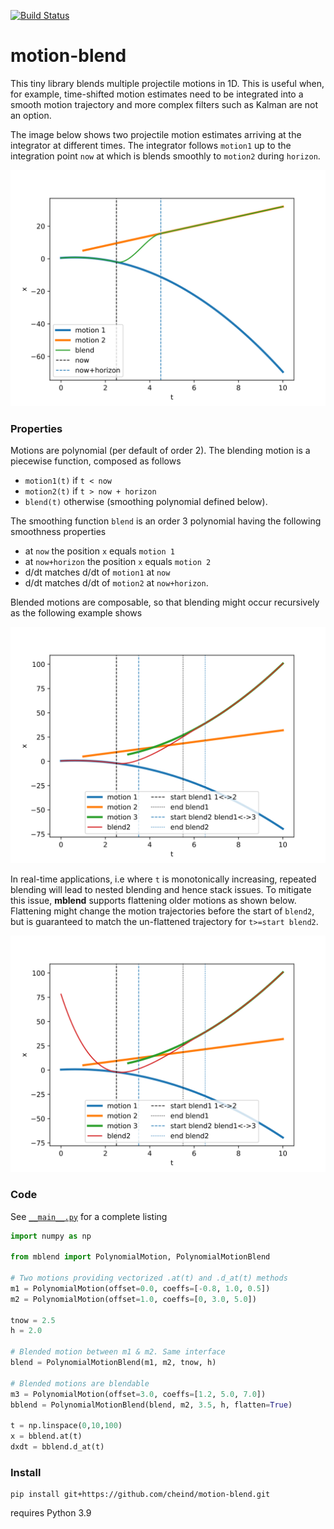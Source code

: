 [![Build Status](https://github.com/cheind/motion-blend/actions/workflows/python-package.yml/badge.svg)](https://github.com/cheind/motion-blend/actions/workflows/python-package.yml)

# motion-blend

This tiny library blends multiple projectile motions in 1D. This is useful when, for example, time-shifted motion estimates need to be integrated into a smooth motion trajectory and more complex filters such as Kalman are not an option. 

The image below shows two projectile motion estimates arriving at the integrator at different times. The integrator follows `motion1` up to the integration point `now` at which is blends smoothly to `motion2` during `horizon`.

<div align="center">
  <img src=./etc/simple.svg>
</div>

### Properties

Motions are polynomial (per default of order 2). The blending motion is a piecewise function, composed as follows
 - `motion1(t)` if `t < now`
 - `motion2(t)` if  `t > now + horizon`
  - `blend(t)` otherwise (smoothing polynomial defined below).

The smoothing function `blend` is an order 3 polynomial having the following smoothness properties
 - at `now` the position `x` equals `motion 1`
 - at `now+horizon` the position `x` equals `motion 2`
 - d/dt matches d/dt of `motion1` at `now`
 - d/dt matches d/dt of `motion2` at `now+horizon`.

Blended motions are composable, so that blending might occur recursively as the following example shows

<div align="center">
  <img src=./etc/double-blend-flatten=False.svg>
</div>

In real-time applications, i.e where `t` is monotonically increasing, repeated blending will lead to nested blending and hence stack issues. To mitigate this issue, **mblend** supports flattening older motions as shown below. Flattening might change the motion trajectories before the start of `blend2`, but is guaranteed to match the un-flattened trajectory for `t>=start blend2`.

<div align="center">
  <img src=./etc/double-blend-flatten=True.svg>
</div>


### Code
See [`__main__.py`](mblend/__main__.py) for a complete listing

```python
import numpy as np

from mblend import PolynomialMotion, PolynomialMotionBlend

# Two motions providing vectorized .at(t) and .d_at(t) methods
m1 = PolynomialMotion(offset=0.0, coeffs=[-0.8, 1.0, 0.5])
m2 = PolynomialMotion(offset=1.0, coeffs=[0, 3.0, 5.0])

tnow = 2.5
h = 2.0

# Blended motion between m1 & m2. Same interface
blend = PolynomialMotionBlend(m1, m2, tnow, h)

# Blended motions are blendable
m3 = PolynomialMotion(offset=3.0, coeffs=[1.2, 5.0, 7.0])
bblend = PolynomialMotionBlend(blend, m2, 3.5, h, flatten=True)

t = np.linspace(0,10,100)
x = bblend.at(t)
dxdt = bblend.d_at(t)
``` 

### Install
```
pip install git+https://github.com/cheind/motion-blend.git
```
requires Python 3.9
